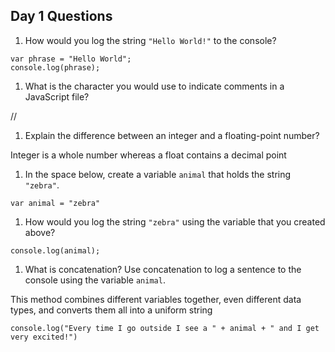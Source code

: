 ## Day 1 Questions

1. How would you log the string `"Hello World!"` to the console?

```
var phrase = "Hello World";
console.log(phrase);

```

1. What is the character you would use to indicate comments in a JavaScript file?

//

1. Explain the difference between an integer and a floating-point number?

Integer is a whole number whereas a float contains a decimal point

1. In the space below, create a variable `animal` that holds the string `"zebra"`.

```
var animal = "zebra"

```

1. How would you log the string `"zebra"` using the variable that you created above?

```
console.log(animal);
```

1. What is concatenation? Use concatenation to log a sentence to the console using the variable `animal`.

This method combines different variables together, even different data types, and converts them all into a uniform string

```
console.log("Every time I go outside I see a " + animal + " and I get very excited!")

```
